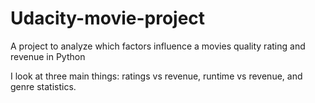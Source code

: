 # Udacity-movie-project
A project to analyze which factors influence a movies quality rating and revenue in Python

I look at three main things: ratings vs revenue, runtime vs revenue, and genre statistics.
